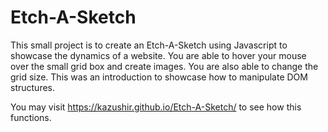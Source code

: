 # Etch-A-Sketch

This small project is to create an Etch-A-Sketch using Javascript to showcase the dynamics of a website. You are able to hover your mouse 
over the small grid box and create images. You are also able to change the grid size. This was an introduction to showcase
how to manipulate DOM structures. 

You may visit https://kazushir.github.io/Etch-A-Sketch/ to see how this functions.
